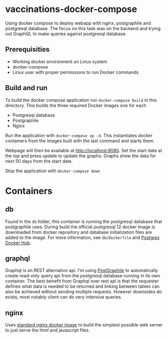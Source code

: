 # vaccinations-docker-compose
Using docker compose to deploy webapp with nginx, postgraphile and postgresql database.
The focus on this task was on the backend and trying out GraphQL to make queries against postgresql database.

## Prerequisities
- Working docker environment on Linux system
- docker-compose
- Linux user with proper permissions to run Docker commands

## Build and run
To build the docker compose application run `docker-compose build` in this directory.
This builds the three required Docker images one for each
- Postgresql database
- Postgraphile
- Nginx

Run the application with `docker-compose up -d`.
This instantiates docker containers from the images built with the last command and starts them.

Webpage will then be available at [http://localhost:8080](http://localhost:8080).
Set the start date at the top and press update to update the graphs. Graphs show the data for next 50 days from the start date.

Stop the application with `docker-compose down`

# Containers

## db
Found in the `db` folder, this container is running the postgresql database that postgraphile uses.
During build the official postgresql 12 docker image is downloaded from docker repository and database initialization files are added to the image.
For more information, see `db/Dockerfile` and [Postgres Docker Hub](https://hub.docker.com/_/postgres).

## graphql
Graphql is an REST alternative api. I'm using [PostGraphile](https://www.graphile.org/postgraphile/) to automatically create read-only query api from the postgresql database running in its own container. The best benefit from Graphql over rest api is that the requester defines what data is needed to be returned and linking between tables can also be achieved without sending multiple requests. However downsides do exists, most notably client can do very intensive queries.

## nginx
Uses [standard nginx docker image](https://hub.docker.com/_/nginx) to build the simplest possible web server to just serve the html and javascript files.

